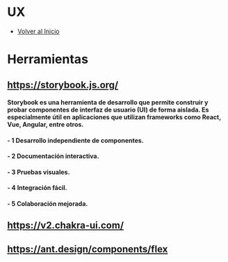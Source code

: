 # UX
- [Volver al Inicio](../README.md)

# Herramientas
## https://storybook.js.org/
#### Storybook es una herramienta de desarrollo que permite construir y probar componentes de interfaz de usuario (UI) de forma aislada. Es especialmente útil en aplicaciones que utilizan frameworks como React, Vue, Angular, entre otros.
#### - 1 Desarrollo independiente de componentes.
#### - 2 Documentación interactiva.
#### - 3 Pruebas visuales.
#### - 4 Integración fácil.
#### - 5 Colaboración mejorada.

## https://v2.chakra-ui.com/
## https://ant.design/components/flex
